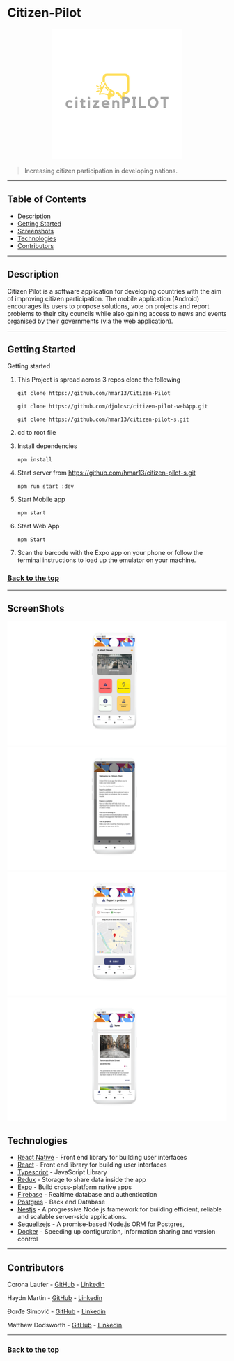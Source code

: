 # Citizen-Pilot

<p align="center">
  <img src="assets/images/logo.png" width="300" />
</p>

> Increasing citizen participation in developing nations.

---

## Table of Contents

- [Description](#description)
- [Getting Started](#getting-started)
- [Screenshots](#screenshots)
- [Technologies](#technologies)
- [Contributors](#contributors)

---

## Description

Citizen Pilot is a software application for developing countries with the aim of improving citizen participation. The mobile application (Android) encourages its users to propose solutions, vote on projects and report problems to their city councils while also gaining access to news and events organised by their governments (via the web application).

---

## Getting Started

Getting started

1. This Project is spread across 3 repos clone the following

   ```
   git clone https://github.com/hmar13/Citizen-Pilot
   ```

   ```
   git clone https://github.com/djolosc/citizen-pilot-webApp.git
   ```

   ```
   git clone https://github.com/hmar13/citizen-pilot-s.git
   ```

2. cd to root file

3. Install dependencies
   ```
   npm install
   ```
4. Start server from https://github.com/hmar13/citizen-pilot-s.git
   ```
   npm run start :dev
   ```
5. Start Mobile app
   ```
   npm start
   ```
6. Start Web App
   ```
   npm Start
   ```
7. Scan the barcode with the Expo app on your phone or follow the terminal instructions to load up the emulator on your machine.

### [Back to the top](#citizen-pilot)

---

## ScreenShots

<p float='left'>
  <img src="assets/images/citizen-pilot-sample1.png"/>
  <img src="assets/images/citizen-pilot-sample2.png"/>
  <img src="assets/images/citizen-pilot-sample3.png"/>
  <img src="assets/images/citizen-pilot-sample4.png"/>
</p>

## Technologies

- [React Native](https://facebook.github.io/react-native) - Front end library for building user interfaces
- [React](https://react.org) - Front end library for building user interfaces
- [Typescript](https://www.typescriptlang.org) - JavaScript Library
- [Redux](https://redux.js.org) - Storage to share data inside the app
- [Expo](https://expo.io) - Build cross-platform native apps
- [Firebase](https://firebase.google.com) - Realtime database and authentication
- [Postgres](https://www.postgresql.org) - Back end Database
- [Nestjs](https://nestjs.com) - A progressive Node.js framework for building efficient, reliable and scalable server-side applications.
- [Sequelizejs](https://sequelize.org) - A promise-based Node.js ORM for Postgres,
- [Docker](https://www.docker.com) - Speeding up configuration, information sharing and version control

---

## Contributors

Corona Laufer - [GitHub](https://github.com/Corona-L) - [Linkedin](https://www.linkedin.com/in/corona-laufer/)

Haydn Martin - [GitHub](https://github.com/hmar13) - [Linkedin](https://www.linkedin.com/in/haydnmartin/)

Đorđe Simović - [GitHub](https://github.com/djolosc) - [Linkedin](https://www.linkedin.com/in/djsimovic/)

Matthew Dodsworth - [GitHub](https://github.com/Mdods) - [Linkedin](https://www.linkedin.com/in/matthew-dodsworth-51a40883/)

---

### [Back to the top](#citizen-pilot)